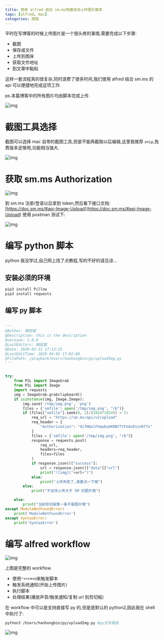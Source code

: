 ```yaml
---
title: 使用 alfred 结合 sm.ms构建自动上传图片脚本
tags: [alfred, mac]
categories: 随笔
---
```


平时在写博客的时候上传图片是一个很头疼的事情,需要完成以下步骤:

- 截图
- 保存成文件
- 上传到图床
- 获取文件地址
- 到文章中黏贴

这样一套流程真的很复杂,同时浪费了很多时间,我们使用 alfred 结合 sm.ms 的 api 可以便捷地完成这项工作.

ps.本篇博客中的所有图片均由脚本完成上传.

![img](https://i.loli.net/2020/04/01/SpobqUHEv5XPGt7.png)

# 截图工具选择

截图可以选择 mac 自带的截图工具,但是不能再截取以后编辑,这里我推荐 `xnip`,免费版本足够用,功能相当强大.

![img](https://i.loli.net/2020/04/01/cxg3fdJahp2U4ji.png)

# 获取 sm.ms Authorization

![img](https://i.loli.net/2020/04/01/U6pJzFyN3a5gDvh.png)

到 sm.ms 注册/登录以后拿到 token,然后看下接口文档:
[https://doc.sm.ms/#api-Image-Upload](https://doc.sm.ms/#api-Image-Upload)
使用 postman 测试下:

![img](https://i.loli.net/2020/04/01/BSQghxXc4A9y5tf.png)

# 编写 python 脚本

python 我没学过,自己网上找了点教程,写的不好的请见谅...

## 安装必须的环境

```sh
pip3 install Pillow
pip3 install requests

```

## 编写 py 脚本

```py

'''
@Author: 韩宏斌
@Description: this is the description
@version: 1.0.0
@LastEditors: 韩宏斌
@Date: 2020-03-31 17:13:25
@LastEditTime: 2020-04-03 17:02:00
@FilePath: /playback/Users/hanhongbin/py/uploadImg.py
'''


try:
    from PIL import ImageGrab
    from PIL import Image
    import requests
    img = ImageGrab.grabclipboard()
    if isinstance(img, Image.Image):
        img.save('/tmp/img.png', 'png')
        files = {'smfile': open('/tmp/img.png', "rb")}
        if (files["smfile"].seek(0, 2)/(1024*1024)) < 5:
            req_url = "https://sm.ms/api/v2/upload"
            req_header = {
                "Authorization": "OifHQalFhmpEwUKRBYTtFU4xD1znRTfx"
            }
            files = {'smfile': open('/tmp/img.png', "rb")}
            response = requests.post(
                req_url,
                headers=req_header,
                files=files
            )
            if response.json()["success"]:
                url = response.json()["data"]["url"]
                print("![img]("+url+")")
            else:
                print("上传失败了,请重试一下哦")
        else:
            print("不支持上传大于 5M 的图片哦")

    else:
        print("当前剪切板第一条不是图片哦")
except ModuleNotFoundError:
    print('ModuleNotFoundError')
except SyntaxError:
    print('SyntaxError')

```

# 编写 alfred workflow

![img](https://i.loli.net/2020/04/01/8YRQ6SNMHKJgBCU.png)

上图是完整的 workflow.

- 使用`⌃+⌥+⌘+U`来触发脚本
- 触发系统通知(开始上传图片)
- 执行脚本
- 处理结果(播放声音/触发通知/复制 url 到剪切板)

在 workflow 中可以是支持直接写 py 的,但是是默认的 python2,因此我在 shell 中执行了:

```sh
python3 /Users/hanhongbin/py/uploadImg.py #py文件路径
```

![img](https://i.loli.net/2020/04/01/srZIuza3RdTUQeq.png)
